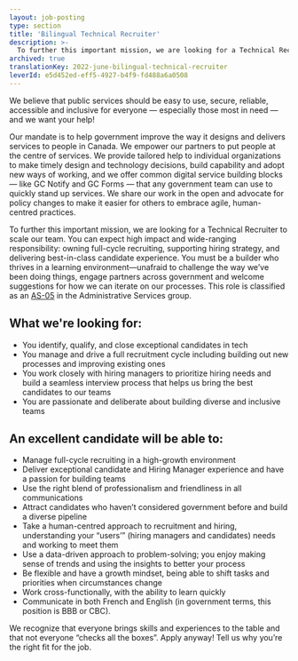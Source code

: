 ```yaml
---
layout: job-posting
type: section
title: 'Bilingual Technical Recruiter'
description: >-
  To further this important mission, we are looking for a Technical Recruiter to scale our team. You can expect high impact and wide-ranging responsibility: owning full-cycle recruiting, supporting hiring strategy, and delivering best-in-class candidate experience. You must be a builder who thrives in a learning environment—unafraid to challenge the way we’ve been doing things, engage partners across government and welcome suggestions for how we can iterate on our processes. This role is classified as an AS-05 in the Administrative Services group.
archived: true
translationKey: 2022-june-bilingual-technical-recruiter
leverId: e5d452ed-eff5-4927-b4f9-fd488a6a0508
---
```


We believe that public services should be easy to use, secure, reliable, accessible and inclusive for everyone — especially those most in need — and we want your help!
 
Our mandate is to help government improve the way it designs and delivers services to people in Canada. We empower our partners to put people at the centre of services. We provide tailored help to individual organizations to make timely design and technology decisions, build capability and adopt new ways of working, and we offer common digital service building blocks — like GC Notify and GC Forms — that any government team can use to quickly stand up services. We share our work in the open and advocate for policy changes to make it easier for others to embrace agile, human-centred practices.
 
To further this important mission, we are looking for a Technical Recruiter to scale our team. You can expect high impact and wide-ranging responsibility: owning full-cycle recruiting, supporting hiring strategy, and delivering best-in-class candidate experience. You must be a builder who thrives in a learning environment—unafraid to challenge the way we’ve been doing things, engage partners across government and welcome suggestions for how we can iterate on our processes. This role is classified as an [AS-05](https://www.tbs-sct.canada.ca/agreements-conventions/view-visualiser-eng.aspx?id=15) in the Administrative Services group.

## What we're looking for:
- You identify, qualify, and close exceptional candidates in tech
- You manage and drive a full recruitment cycle including building out new processes and improving existing ones
- You work closely with hiring managers to prioritize hiring needs and build a seamless interview process that helps us bring the best candidates to our teams
- You are passionate and deliberate about building diverse and inclusive teams

## An excellent candidate will be able to:
- Manage full-cycle recruiting in a high-growth environment
- Deliver exceptional candidate and Hiring Manager experience and have a passion for building teams
- Use the right blend of professionalism and friendliness in all communications
- Attract candidates who haven’t considered government before and build a diverse pipeline
- Take a human-centred approach to recruitment and hiring, understanding your “users’” (hiring managers and candidates) needs and working to meet them
- Use a data-driven approach to problem-solving; you enjoy making sense of trends and using the insights to better your process
- Be flexible and have a growth mindset, being able to shift tasks and priorities when circumstances change
- Work cross-functionally, with the ability to learn quickly
- Communicate in both French and English (in government terms, this position is BBB or CBC).

We recognize that everyone brings skills and experiences to the table and that not everyone “checks all the boxes”. Apply anyway! Tell us why you’re the right fit for the job.

